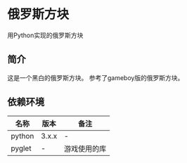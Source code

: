 # 俄罗斯方块
用Python实现的俄罗斯方块

## 简介
  这是一个黑白的俄罗斯方块。
  参考了gameboy版的俄罗斯方块。

## 依赖环境
  | 名称 | 版本 | 备注 |  
  | ---- | ---- | ---- |
  | python | 3.x.x | - |
  | pyglet | - | 游戏使用的库 |
